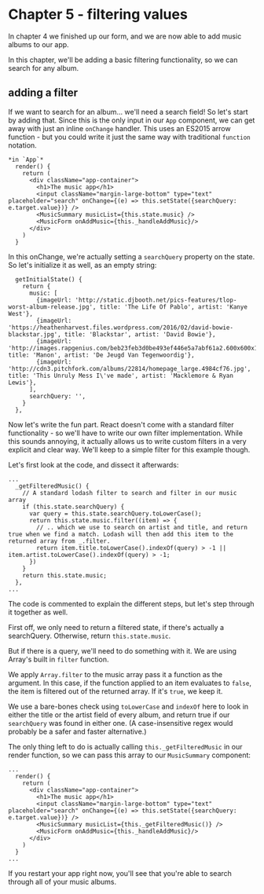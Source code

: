 # Chapter 5 - filtering values

In chapter 4 we finished up our form, and we are now able to add music albums to our app.

In this chapter, we'll be adding a basic filtering functionality, so we can search for any album.


## adding a filter

If we want to search for an album... we'll need a search field! So let's start by adding that.
Since this is the only input in our `App` component, we can get away with just an inline `onChange` handler. This uses an ES2015 arrow function - but you could write it just the same way with traditional `function` notation.

```
*in `App`*
  render() {
    return (
      <div className="app-container">
        <h1>The music app</h1>
        <input className="margin-large-bottom" type="text" placeholder="search" onChange={(e) => this.setState({searchQuery: e.target.value})} />
        <MusicSummary musicList={this.state.music} />
        <MusicForm onAddMusic={this._handleAddMusic}/>
      </div>
    )
  }
```

In this onChange, we're actually setting a `searchQuery` property on the state. So let's initialize it as well, as an empty string:

```
  getInitialState() {
    return {
      music: [
        {imageUrl: 'http://static.djbooth.net/pics-features/tlop-worst-album-release.jpg', title: 'The Life Of Pablo', artist: 'Kanye West'},
        {imageUrl: 'https://heathenharvest.files.wordpress.com/2016/02/david-bowie-blackstar.jpg', title: 'Blackstar', artist: 'David Bowie'},
        {imageUrl: 'http://images.rapgenius.com/beb23feb3d0be493ef446e5a7abf61a2.600x600x1.jpg', title: 'Manon', artist: 'De Jeugd Van Tegenwoordig'},
        {imageUrl: 'http://cdn3.pitchfork.com/albums/22814/homepage_large.4984cf76.jpg', title: 'This Unruly Mess I\'ve made', artist: 'Macklemore & Ryan Lewis'},
      ],
      searchQuery: '',
    }
  },
```

Now let's write the fun part. React doesn't come with a standard filter functionality - so we'll have to write our own filter implementation. While this sounds annoying, it actually allows us to write custom filters in a very explicit and clear way. We'll keep to a simple filter for this example though.

Let's first look at the code, and dissect it afterwards:

```
...
  _getFilteredMusic() {
    // A standard lodash filter to search and filter in our music array
    if (this.state.searchQuery) {
      var query = this.state.searchQuery.toLowerCase();
      return this.state.music.filter((item) => {
        // .. which we use to search on artist and title, and return true when we find a match. Lodash will then add this item to the returned array from _.filter.
        return item.title.toLowerCase().indexOf(query) > -1 || item.artist.toLowerCase().indexOf(query) > -1;
      })
    }
    return this.state.music;
  },
...
```

The code is commented to explain the different steps, but let's step through it together as well.

First off, we only need to return a filtered state, if there's actually a searchQuery. Otherwise, return `this.state.music`.

But if there is a query, we'll need to do something with it. We are using Array's built in `filter` function.

We apply `Array.filter` to the music array pass it a function as the argument. In this case, if the function applied to an item evaluates to `false`, the item is filtered out of the returned array. If it's `true`, we keep it.

We use a bare-bones check using `toLowerCase` and `indexOf` here to look in either the title or the artist field of every album, and return true if our `searchQuery` was found in either one. (A case-insensitive regex would probably be a safer and faster alternative.)

The only thing left to do is actually calling `this._getFilteredMusic` in our render function, so we can pass this array to our `MusicSummary`  component:

```
...
  render() {
    return (
      <div className="app-container">
        <h1>The music app</h1>
        <input className="margin-large-bottom" type="text" placeholder="search" onChange={(e) => this.setState({searchQuery: e.target.value})} />
        <MusicSummary musicList={this._getFilteredMusic()} />
        <MusicForm onAddMusic={this._handleAddMusic}/>
      </div>
    )
  }
...
```

If you restart your app right now, you'll see that you're able to search through all of your music albums.
